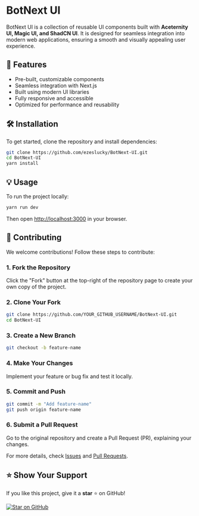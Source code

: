# BotNext UI

BotNext UI is a collection of reusable UI components built with **Aceternity UI, Magic UI, and ShadCN UI**. It is designed for seamless integration into modern web applications, ensuring a smooth and visually appealing user experience.

## 🚀 Features
- Pre-built, customizable components
- Seamless integration with Next.js
- Built using modern UI libraries
- Fully responsive and accessible
- Optimized for performance and reusability

## 🛠 Installation

To get started, clone the repository and install dependencies:

```bash
git clone https://github.com/ezeslucky/BotNext-UI.git
cd BotNext-UI
yarn install
```

## 💡 Usage
To run the project locally:

```bash
yarn run dev
```
Then open [http://localhost:3000](http://localhost:3000) in your browser.

## 🤝 Contributing
We welcome contributions! Follow these steps to contribute:

### 1. Fork the Repository
Click the "Fork" button at the top-right of the repository page to create your own copy of the project.

### 2. Clone Your Fork
```bash
git clone https://github.com/YOUR_GITHUB_USERNAME/BotNext-UI.git
cd BotNext-UI
```

### 3. Create a New Branch
```bash
git checkout -b feature-name
```

### 4. Make Your Changes
Implement your feature or bug fix and test it locally.

### 5. Commit and Push
```bash
git commit -m "Add feature-name"
git push origin feature-name
```

### 6. Submit a Pull Request
Go to the original repository and create a Pull Request (PR), explaining your changes.

For more details, check [Issues](https://github.com/ezeslucky/BotNext-UI/issues) and [Pull Requests](https://github.com/ezeslucky/BotNext-UI/pulls).



## ⭐ Show Your Support  
If you like this project, give it a **star** ⭐ on GitHub!  

[![Star on GitHub](https://img.shields.io/github/stars/ezeslucky/BotNext-UI?style=social)](https://github.com/ezeslucky/BotNext-UI/stargazers) 


